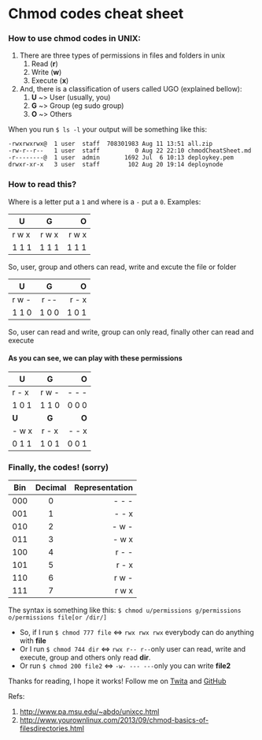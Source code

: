 # Chmod codes cheat sheet

### How to use chmod codes in UNIX:

1. There are three types of permissions in files and folders in unix
    1. Read    (**r**)
    2. Write   (**w**)
    3. Execute (**x**)
2. And, there is a classification of users called UGO (explained bellow):
    1. **U** ~> User (usually, you)
    2. **G** ~> Group (eg sudo group)
    3. **O** ~> Others

When you run `$ ls -l` your output will be something like this:

```
-rwxrwxrwx@  1 user  staff  708301983 Aug 11 13:51 all.zip
-rw-r--r--   1 user  staff          0 Aug 22 22:10 chmodCheatSheet.md
-r--------@  1 user  admin       1692 Jul  6 10:13 deploykey.pem
drwxr-xr-x   3 user  staff        102 Aug 20 19:14 deploynode
```

### How to read this?

Where is a letter put a `1` and where is a `-` put a `0`. Examples:

| **U**        | **G**           | **O**  |
| ------------- |:-------------:| -----:|
| r w x| r w x | r w x |
|1 1 1 | 1 1 1 | 1 1 1|

So, user, group and others can read, write and excute the file or folder


| **U**        | **G**           | **O**  |
| ------------- |:-------------:| -----:|
| r w -| r -- | r - x |
|1 1 0 | 1 0 0 | 1 0 1|

So, user can read and write, group can only read, finally other can read and execute

#### As you can see, we can play with these permissions

| **U**        | **G**           | **O**  |
| ------------- |:-------------:| -----:|
| r - x| r w - | - - - |
|1 0 1 | 1 1 0 | 0 0 0|
| **U**        | **G**           | **O**  |
| - w x| r - x | - - x |
|0 1 1 | 1 0 1 | 0 0 1|

### Finally, the codes! (sorry)

| Bin        | Decimal           | Representation  |
| ------------- |:-------------:| -----:|
| 000      | 0 | -&nbsp;-&nbsp;- |
| 001      | 1 |   -&nbsp;-&nbsp;x |
| 010 | 2 |    -&nbsp;w&nbsp;- |
| 011 | 3 |    -&nbsp;w&nbsp;x |
| 100 | 4 |    r&nbsp;-&nbsp;- |
| 101 | 5 |    r&nbsp;-&nbsp;x |
| 110 | 6 |    r&nbsp;w&nbsp;- |
| 111 | 7 |    r&nbsp;w&nbsp;x |

The syntax is something like this: `$ chmod u/permissions g/permissions o/permissions file[or /dir/]`

* So, if I run `$ chmod 777 file` <=>
`rwx rwx rwx` everybody can do anything with **file**
* Or I run `$ chmod 744 dir` <=>
`rwx r-- r--`only user can read, write and execute, group and others only read **dir**. 
* Or run `$ chmod 200 file2` <=>
`-w- --- ---`only you can write **file2**

Thanks for reading, I hope it works! Follow me on [Twita](https://twitter.com/soyjuanarbol) and [GitHub](https://github.com/juanarbol)

Refs:
1. http://www.pa.msu.edu/~abdo/unixcc.html
2. http://www.yourownlinux.com/2013/09/chmod-basics-of-filesdirectories.html